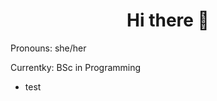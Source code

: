 <h1 align="center">Hi there 👋</h1>
<p>Pronouns: she/her</p>
<p>Currentky: BSc in Programming</p>
<ul>
  <li>test</li>
</ul>
<!--
**jennyhsl/jennyhsl** is a ✨ _special_ ✨ repository because its `README.md` (this file) appears on your GitHub profile.

Here are some ideas to get you started:

- 🔭 I’m currently working on ...
- 🌱 I’m currently learning ...
- 👯 I’m looking to collaborate on ...
- 🤔 I’m looking for help with ...
- 💬 Ask me about ...
- 📫 How to reach me: ...
- 😄 Pronouns: ...
- ⚡ Fun fact: ...
-->
- Pronouns: she/her
- Currently: BSc in Programming
